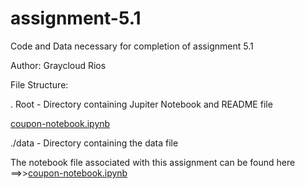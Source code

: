 # assignment-5.1
Code and Data necessary for completion of assignment 5.1

Author: Graycloud Rios

File Structure:

  . Root - Directory containing Jupiter Notebook and README file
  
  [coupon-notebook.ipynb](https://github.com/graycloudrios/assignment-5.1/blob/main/coupon-notebook.ipynb)
  
  ./data - Directory containing the data file

  The notebook file associated with this assignment can be found here ==>>[coupon-notebook.ipynb](https://github.com/graycloudrios/assignment-5.1/blob/main/coupon-notebook.ipynb)
